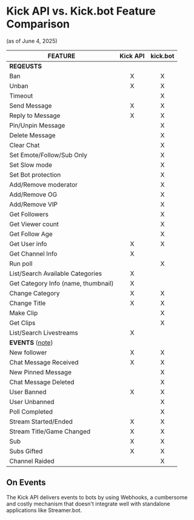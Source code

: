 # Kick API vs. Kick.bot Feature Comparison
(as of June 4, 2025)

| FEATURE | Kick API | kick.bot |
|---------| :-------: | :--------: |
| **REQEUSTS** |
| Ban |                         X         |  X |
| Unban |                       X         |  X |
| Timeout |                               |  X |
| Send Message |                X         |  X |
| Reply to Message |            X         |  X |
| Pin/Unpin Message |                     |  X |
| Delete Message |                        |  X |
| Clear Chat |                            |  X |
| Set Emote/Follow/Sub Only |             |  X |
| Set Slow mode |                         |  X |
| Set Bot protection |                    |  X |
| Add/Remove moderator |                  |  X |
| Add/Remove OG |                         |  X |
| Add/Remove VIP |                        |  X |
| Get Followers |                         |  X |
| Get Viewer count |                      |  X |
| Get Follow Age |                        |  X |
| Get User info |               X         |  X |
| Get Channel Info |            X         |    |
| Run poll |                              |  X |
| List/Search Available Categories |   X  |    |
| Get Category Info (name, thumbnail) | X |    |
| Change Category |             X         |  X |
| Change Title |                X         |  X |
| Make Clip |                             |  X |
| Get Clips |                             |  X |
| List/Search Livestreams |     X         |   |
| **EVENTS** ([note](#on-events)) |
| New follower |                X         |  X |
| Chat Message Received |       X         |  X |
| New Pinned Message |                    |  X |
| Chat Message Deleted |                  |  X |
| User Banned |                 X         |  X |
| User Unbanned |                         |  X |
| Poll Completed |                        |  X |
| Stream Started/Ended |        X         |  X |
| Stream Title/Game Changed |   X         |  X |
| Sub |                         X         |  X |
| Subs Gifted |                 X         |  X |
| Channel Raided |                        |  X |

## On Events

The Kick API delivers events to bots by using Webhooks, a cumbersome and costly mechanism that doesn't integrate well with standalone applications like Streamer.bot.
